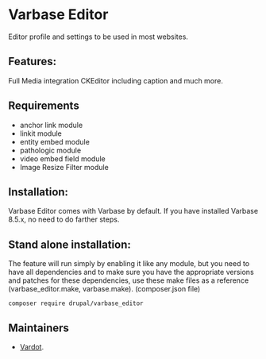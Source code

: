 # Varbase Editor

Editor profile and settings to be used in most websites.

## Features:

Full Media integration CKEditor including caption and much more.

## Requirements
*  anchor link module
*  linkit module
*  entity embed module
*  pathologic module
*  video embed field module
*  Image Resize Filter module

## Installation:

Varbase Editor comes with Varbase by default.
If you have installed Varbase 8.5.x, no need to do farther steps.

## Stand alone installation:

The feature will run simply by enabling it like any module, but you need to
have all dependencies and to make sure you have the appropriate versions and
patches for these dependencies, use these make files as a reference
(varbase_editor.make, varbase.make).
(composer.json file)

```
composer require drupal/varbase_editor
```

## Maintainers

- [Vardot](https://www.drupal.org/vardot).
